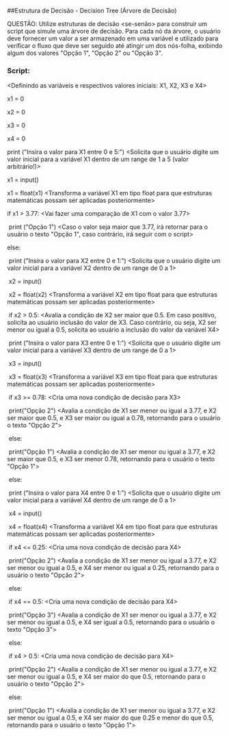 ##Estrutura de Decisão - Decision Tree (Árvore de Decisão)

QUESTÃO: Utilize estruturas de decisão <se-senão> para construir um script que simule uma árvore de decisão. Para cada nó da árvore, o usuário deve fornecer um valor a ser armazenado em uma variável e utilizado para verificar o fluxo que deve ser seguido até atingir um dos nós-folha, exibindo algum dos valores "Opção 1", "Opção 2" ou "Opção 3".

### Script:

<Definindo as variáveis e respectivos valores iniciais: X1, X2, X3 e X4>

x1 = 0

x2 = 0

x3 = 0

x4 = 0

print ("Insira o valor para X1 entre 0 e 5:") <Solicita que o usuário digite um valor inicial para a variável X1 dentro de um range de 1 a 5 (valor arbitrário!)>

x1 = input()

x1 = float(x1) <Transforma a variável X1 em tipo float para que estruturas matemáticas possam ser aplicadas posteriormente>

if x1 > 3.77: <Vai fazer uma comparação de X1 com o valor 3.77>

​    print ("Opção 1") <Caso o valor seja maior que 3.77, irá retornar para o usuário o texto "Opção 1", caso contrário, irá seguir com o script>

else: 

​    print ("Insira o valor para X2 entre 0 e 1:") <Solicita que o usuário digite um valor inicial para a variável X2 dentro de um range de 0 a 1>

​    x2 = input()

​    x2 = float(x2) <Transforma a variável X2 em tipo float para que estruturas matemáticas possam ser aplicadas posteriormente>

​    if x2 > 0.5: <Avalia a condição de X2 ser maior que 0.5. Em caso positivo, solicita ao usuário inclusão do valor de X3. Caso contrário, ou seja, X2 ser menor ou igual a 0.5, solicita ao usuário a inclusão do valor da variável X4>

​        print ("Insira o valor para X3 entre 0 e 1:") <Solicita que o usuário digite um valor inicial para a variável X3 dentro de um range de 0 a 1>

​        x3 = input()

​        x3 = float(x3) <Transforma a variável X3 em tipo float para que estruturas matemáticas possam ser aplicadas posteriormente>

​        if x3 >= 0.78: <Cria uma nova condição de decisão para X3>

​            print("Opção 2") <Avalia a condição de X1 ser menor ou igual a 3.77, e X2 ser maior que 0.5, e X3 ser maior ou igual a 0.78, retornando para o usuário o texto "Opção 2">

​        else:

​            print("Opção 1") <Avalia a condição de X1 ser menor ou igual a 3.77, e X2 ser maior que 0.5, e X3 ser menor 0.78, retornando para o usuário o texto "Opção 1">

​    else:

​        print ("Insira o valor para X4 entre 0 e 1:") <Solicita que o usuário digite um valor inicial para a variável X4 dentro de um range de 0 a 1>

​        x4 = input()

​        x4 = float(x4) <Transforma a variável X4 em tipo float para que estruturas matemáticas possam ser aplicadas posteriormente>

​        if x4 <= 0.25: <Cria uma nova condição de decisão para X4>

​            print("Opção 2") <Avalia a condição de X1 ser menor ou igual a 3.77, e X2 ser menor ou igual a 0.5, e X4 ser menor ou igual a 0.25, retornando para o usuário o texto "Opção 2">

​        else:

​            if x4 == 0.5: <Cria uma nova condição de decisão para X4>

​                print("Opção 3") <Avalia a condição de X1 ser menor ou igual a 3.77, e X2 ser menor ou igual a 0.5, e X4 ser igual a 0.5, retornando para o usuário o texto "Opção 3">

​            else:

​                if x4 > 0.5: <Cria uma nova condição de decisão para X4>

​                    print("Opção 2") <Avalia a condição de X1 ser menor ou igual a 3.77, e X2 ser menor ou igual a 0.5, e X4 ser maior do que 0.5, retornando para o usuário o texto "Opção 2">

​                else:

​                    print("Opção 1") <Avalia a condição de X1 ser menor ou igual a 3.77, e X2 ser menor ou igual a 0.5, e X4 ser maior do que 0.25 e menor do que 0.5, retornando para o usuário o texto "Opção 1">